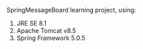 SpringMessageBoard learning project, using:
1. JRE SE 8.1
2. Apache Tomcat v8.5
3. Spring Framework 5.0.5
